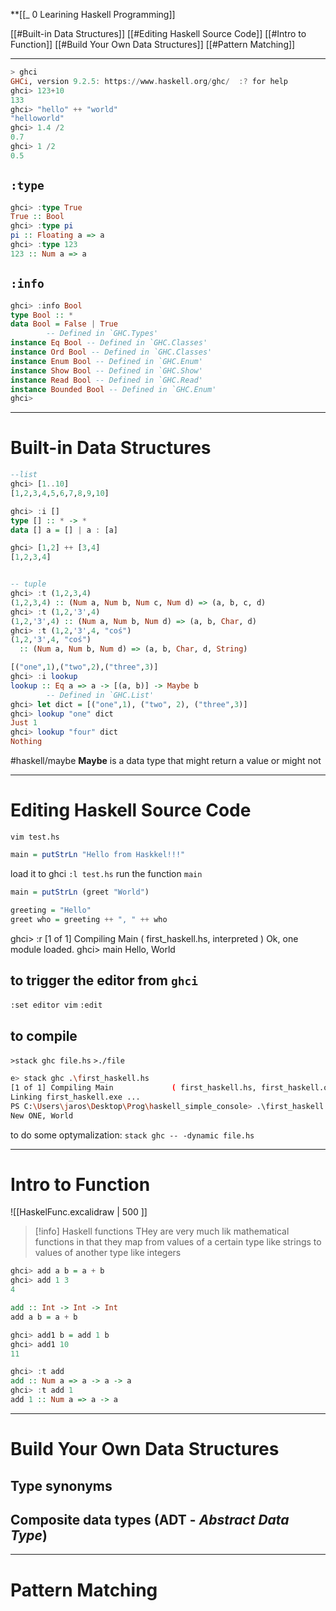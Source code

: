 **[[_ 0 Learining Haskell Programming]]

[[#Built-in Data Structures]]
[[#Editing Haskell Source Code]]
[[#Intro to Function]]
[[#Build Your Own Data Structures]]
[[#Pattern Matching]]

----

```haskell
> ghci
GHCi, version 9.2.5: https://www.haskell.org/ghc/  :? for help
ghci> 123+10
133
ghci> "hello" ++ "world"
"helloworld"
ghci> 1.4 /2
0.7
ghci> 1 /2  
0.5
```

## `:type`
```haskell
ghci> :type True
True :: Bool
ghci> :type pi
pi :: Floating a => a
ghci> :type 123
123 :: Num a => a
```

## `:info`
```haskell
ghci> :info Bool
type Bool :: *
data Bool = False | True
        -- Defined in `GHC.Types'
instance Eq Bool -- Defined in `GHC.Classes'
instance Ord Bool -- Defined in `GHC.Classes'
instance Enum Bool -- Defined in `GHC.Enum'
instance Show Bool -- Defined in `GHC.Show'
instance Read Bool -- Defined in `GHC.Read'
instance Bounded Bool -- Defined in `GHC.Enum'
ghci>
```

---
# Built-in Data Structures

```haskell
--list
ghci> [1..10]
[1,2,3,4,5,6,7,8,9,10]

ghci> :i []
type [] :: * -> *
data [] a = [] | a : [a]

ghci> [1,2] ++ [3,4]
[1,2,3,4]



```


```haskell
-- tuple
ghci> :t (1,2,3,4)
(1,2,3,4) :: (Num a, Num b, Num c, Num d) => (a, b, c, d)
ghci> :t (1,2,'3',4)
(1,2,'3',4) :: (Num a, Num b, Num d) => (a, b, Char, d)
ghci> :t (1,2,'3',4, "coś")
(1,2,'3',4, "coś")
  :: (Num a, Num b, Num d) => (a, b, Char, d, String)

[("one",1),("two",2),("three",3)]
ghci> :i lookup
lookup :: Eq a => a -> [(a, b)] -> Maybe b
        -- Defined in `GHC.List'
ghci> let dict = [("one",1), ("two", 2), ("three",3)]
ghci> lookup "one" dict
Just 1
ghci> lookup "four" dict
Nothing
```

#haskell/maybe
**Maybe** is a data type that might return a value or might not


----
# Editing Haskell Source Code

`vim test.hs`
```haskell
main = putStrLn "Hello from Haskkel!!!"
```
load it to ghci `:l test.hs`
run the function `main`

```haskell
main = putStrLn (greet "World")

greeting = "Hello"
greet who = greeting ++ ", " ++ who 
```
ghci> :r
[1 of 1] Compiling Main             ( first_haskell.hs, interpreted )
Ok, one module loaded.
ghci> main
Hello, World

## to trigger the editor from `ghci`
`:set editor vim`
`:edit `

## to compile
`>stack ghc file.hs`
`>./file`

```bash
e> stack ghc .\first_haskell.hs
[1 of 1] Compiling Main             ( first_haskell.hs, first_haskell.o )
Linking first_haskell.exe ...
PS C:\Users\jaros\Desktop\Prog\haskell_simple_console> .\first_haskell.exe
New ONE, World
```

to do some optymalization:
`stack ghc -- -dynamic file.hs`


----
# Intro to Function

![[HaskelFunc.excalidraw | 500 ]]
>[!info] Haskell functions
>THey are very much lik mathematical functions in that they map from values of a certain type like strings to values of another type like integers

```haskell
ghci> add a b = a + b
ghci> add 1 3
4


```

```haskell
add :: Int -> Int -> Int
add a b = a + b

ghci> add1 b = add 1 b
ghci> add1 10
11

ghci> :t add
add :: Num a => a -> a -> a
ghci> :t add 1
add 1 :: Num a => a -> a
```

----
# Build Your Own Data Structures

## Type synonyms







## Composite data types (ADT - *Abstract Data Type*)






----
# Pattern Matching









